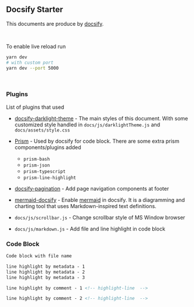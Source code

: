 ## Docsify Starter

This documents are produce by [docsify](https://docsify.js.org/#/).

<br />

To enable live reload run

```bash
yarn dev
# with custom port
yarn dev --port 5000
```

<br />

### Plugins

List of plugins that used

- [docsify-darklight-theme](https://github.com/boopathikumar018/docsify-darklight-theme) - The main styles of this document. With some customized style handled in `docs/js/darklightTheme.js` and `docs/assets/style.css`

- [Prism](https://prismjs.com/) - Used by docsify for code block. There are some extra prism components/plugins added

  - `prism-bash`
  - `prism-json`
  - `prism-typescript`
  - `prism-line-highlight`

- [docsify-pagination](https://github.com/imyelo/docsify-pagination) - Add page navigation components at footer

- [mermaid-docsify](https://github.com/Leward/mermaid-docsify) - Enable [mermaid](https://github.com/mermaid-js/mermaid) in docsify. It is a diagramming and charting tool that uses Markdown-inspired text definitions.

- `docs/js/scrollbar.js` - Change scrollbar style of MS Window browser
- `docs/js/markdown.js` - Add file and line highlight in code block

### Code Block

```md file=docs/js/markdown.js
Code block with file name
```

```md file=docs/js/markdown.js highlight=1-2,3
line highlight by metadata - 1
line highlight by metadata - 2
line highlight by metadata - 3

line highlight by comment - 1 <!-- highlight-line  -->

line highlight by comment - 2 <!-- highlight-line  -->
```
